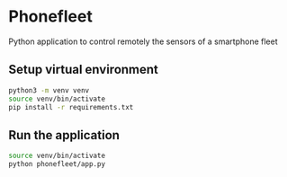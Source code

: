 # Phonefleet

Python application to control remotely the sensors of a smartphone fleet

## Setup virtual environment

```bash
python3 -m venv venv
source venv/bin/activate
pip install -r requirements.txt
```

## Run the application

```bash
source venv/bin/activate
python phonefleet/app.py
```